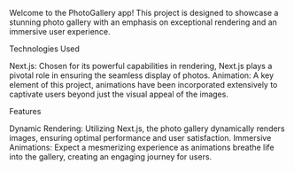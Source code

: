 Welcome to the PhotoGallery app! This project is designed to showcase a stunning photo gallery with an emphasis on exceptional rendering and an immersive user experience.

Technologies Used

Next.js: Chosen for its powerful capabilities in rendering, Next.js plays a pivotal role in ensuring the seamless display of photos.
Animation: A key element of this project, animations have been incorporated extensively to captivate users beyond just the visual appeal of the images.

Features

Dynamic Rendering: Utilizing Next.js, the photo gallery dynamically renders images, ensuring optimal performance and user satisfaction.
Immersive Animations: Expect a mesmerizing experience as animations breathe life into the gallery, creating an engaging journey for users.

